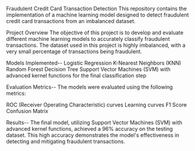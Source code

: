 Fraudulent Credit Card Transaction Detection
This repository contains the implementation of a machine learning model designed to detect fraudulent credit card transactions from an imbalanced dataset.

Project Overview
The objective of this project is to develop and evaluate different machine learning models to accurately classify fraudulent transactions. 
The dataset used in this project is highly imbalanced, with a very small percentage of transactions being fraudulent.

Models Implemented--
Logistic Regression
K-Nearest Neighbors (KNN)
Random Forest
Decision Tree
Support Vector Machines (SVM) with advanced kernel functions for the final classification step

Evaluation Metrics--
The models were evaluated using the following metrics:

ROC (Receiver Operating Characteristic) curves
Learning curves
F1 Score
Confusion Matrix

Results--
The final model, utilizing Support Vector Machines (SVM) with advanced kernel functions, achieved a 96% accuracy on the testing dataset.
This high accuracy demonstrates the model's effectiveness in detecting and mitigating fraudulent transactions.
